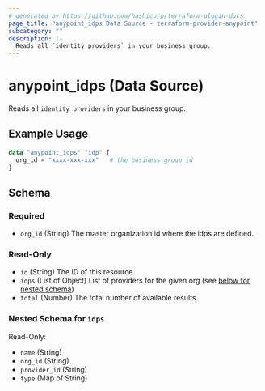 ```yaml
---
# generated by https://github.com/hashicorp/terraform-plugin-docs
page_title: "anypoint_idps Data Source - terraform-provider-anypoint"
subcategory: ""
description: |-
  Reads all `identity providers` in your business group.
---
```


# anypoint_idps (Data Source)

Reads all `identity providers` in your business group.

## Example Usage

```terraform
data "anypoint_idps" "idp" {
  org_id = "xxxx-xxx-xxx"   # the business group id
}
```

<!-- schema generated by tfplugindocs -->
## Schema

### Required

- `org_id` (String) The master organization id where the idps are defined.

### Read-Only

- `id` (String) The ID of this resource.
- `idps` (List of Object) List of providers for the given org (see [below for nested schema](#nestedatt--idps))
- `total` (Number) The total number of available results

<a id="nestedatt--idps"></a>
### Nested Schema for `idps`

Read-Only:

- `name` (String)
- `org_id` (String)
- `provider_id` (String)
- `type` (Map of String)



